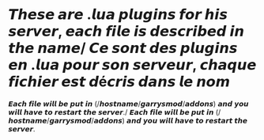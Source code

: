 # 𝙏𝙝𝙚𝙨𝙚 𝙖𝙧𝙚 .𝙡𝙪𝙖 𝙥𝙡𝙪𝙜𝙞𝙣𝙨 𝙛𝙤𝙧 𝙝𝙞𝙨 𝙨𝙚𝙧𝙫𝙚𝙧, 𝙚𝙖𝙘𝙝 𝙛𝙞𝙡𝙚 𝙞𝙨 𝙙𝙚𝙨𝙘𝙧𝙞𝙗𝙚𝙙 𝙞𝙣 𝙩𝙝𝙚 𝙣𝙖𝙢𝙚/ 𝘾𝙚 𝙨𝙤𝙣𝙩 𝙙𝙚𝙨 𝙥𝙡𝙪𝙜𝙞𝙣𝙨 𝙚𝙣 .𝙡𝙪𝙖 𝙥𝙤𝙪𝙧 𝙨𝙤𝙣 𝙨𝙚𝙧𝙫𝙚𝙪𝙧, 𝙘𝙝𝙖𝙦𝙪𝙚 𝙛𝙞𝙘𝙝𝙞𝙚𝙧 𝙚𝙨𝙩 𝙙é𝙘𝙧𝙞𝙨 𝙙𝙖𝙣𝙨 𝙡𝙚 𝙣𝙤𝙢
𝙀𝙖𝙘𝙝 𝙛𝙞𝙡𝙚 𝙬𝙞𝙡𝙡 𝙗𝙚 𝙥𝙪𝙩 𝙞𝙣 (/𝙝𝙤𝙨𝙩𝙣𝙖𝙢𝙚/𝙜𝙖𝙧𝙧𝙮𝙨𝙢𝙤𝙙/𝙖𝙙𝙙𝙤𝙣𝙨) 𝙖𝙣𝙙 𝙮𝙤𝙪 𝙬𝙞𝙡𝙡 𝙝𝙖𝙫𝙚 𝙩𝙤 𝙧𝙚𝙨𝙩𝙖𝙧𝙩 𝙩𝙝𝙚 𝙨𝙚𝙧𝙫𝙚𝙧./ 𝙀𝙖𝙘𝙝 𝙛𝙞𝙡𝙚 𝙬𝙞𝙡𝙡 𝙗𝙚 𝙥𝙪𝙩 𝙞𝙣 (/𝙝𝙤𝙨𝙩𝙣𝙖𝙢𝙚/𝙜𝙖𝙧𝙧𝙮𝙨𝙢𝙤𝙙/𝙖𝙙𝙙𝙤𝙣𝙨) 𝙖𝙣𝙙 𝙮𝙤𝙪 𝙬𝙞𝙡𝙡 𝙝𝙖𝙫𝙚 𝙩𝙤 𝙧𝙚𝙨𝙩𝙖𝙧𝙩 𝙩𝙝𝙚 𝙨𝙚𝙧𝙫𝙚𝙧.
